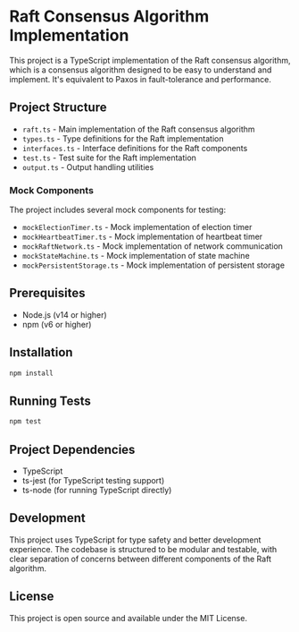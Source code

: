 # Raft Consensus Algorithm Implementation

This project is a TypeScript implementation of the Raft consensus algorithm, which is a consensus algorithm designed to be easy to understand and implement. It's equivalent to Paxos in fault-tolerance and performance.

## Project Structure

- `raft.ts` - Main implementation of the Raft consensus algorithm
- `types.ts` - Type definitions for the Raft implementation
- `interfaces.ts` - Interface definitions for the Raft components
- `test.ts` - Test suite for the Raft implementation
- `output.ts` - Output handling utilities

### Mock Components

The project includes several mock components for testing:

- `mockElectionTimer.ts` - Mock implementation of election timer
- `mockHeartbeatTimer.ts` - Mock implementation of heartbeat timer
- `mockRaftNetwork.ts` - Mock implementation of network communication
- `mockStateMachine.ts` - Mock implementation of state machine
- `mockPersistentStorage.ts` - Mock implementation of persistent storage

## Prerequisites

- Node.js (v14 or higher)
- npm (v6 or higher)

## Installation

```bash
npm install
```

## Running Tests

```bash
npm test
```

## Project Dependencies

- TypeScript
- ts-jest (for TypeScript testing support)
- ts-node (for running TypeScript directly)

## Development

This project uses TypeScript for type safety and better development experience. The codebase is structured to be modular and testable, with clear separation of concerns between different components of the Raft algorithm.

## License

This project is open source and available under the MIT License.
